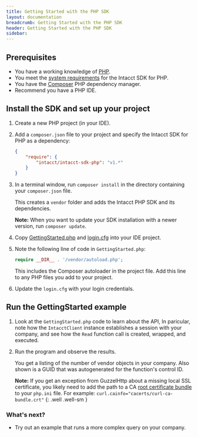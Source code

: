 ```yaml
---
title: Getting Started with the PHP SDK
layout: documentation
breadcrumb: Getting Started with the PHP SDK
header: Getting Started with the PHP SDK
sidebar: 
---
```


## Prerequisites

- You have a working knowledge of [PHP](http://www.phptherightway.com/).
- You meet the [system requirements](https://github.com/Intacct/intacct-sdk-php/blob/master/README.md) for the Intacct SDK for PHP.
- You have the [Composer](https://getcomposer.org/doc/01-basic-usage.md) PHP dependency manager. 
- Recommend you have a PHP IDE.

## Install the SDK and set up your project

1. Create a new PHP project (in your IDE).

1. Add a `composer.json` file to your project and specify the Intacct SDK for PHP as a dependency:

   ``` json
   {
       "require": {
           "intacct/intacct-sdk-php": "v1.*"
       }
   }
   ```

1. In a terminal window, run `composer install` in the directory containing your `composer.json` file.

   This creates a `vendor` folder and adds the Intacct PHP SDK and its dependencies. 
        
   **Note:** When you want to update your SDK installation with a newer version, run `composer update`.     
     
1. Copy [GettingStarted.php](./GettingStarted.php) and [login.cfg](./login.cfg) into your IDE project.

1. Note the following line of code in `GettingStarted.php`:

   ```php
   require __DIR__ . '/vendor/autoload.php';
   ```
   
   This includes the Composer autoloader in the project file. Add this line to any PHP files you add to your project.
   
1. Update the `login.cfg` with your login credentials.
   
## Run the GettingStarted example
    
1. Look at the `GettingStarted.php` code to learn about the API, In paricular, note how the `IntacctClient` instance establishes a session with your company, and see how the `Read` function call is created, wrapped, and executed.    

1. Run the program and observe the results.

   You get a listing of the number of vendor objects in your company. Also shown is a GUID that was autogenerated for the function's control ID.

   **Note:** If you get an exception from GuzzelHttp about a missing local SSL certificate, you likely need to add the path to a CA [root certificate bundle](https://en.wikipedia.org/wiki/Root_certificate) to your `php.ini` file. For example: `curl.cainfo="cacerts/curl-ca-bundle.crt"`
    {: .well .well-sm }

 

### What's next?

- Try out an example that runs a more complex query on your company.